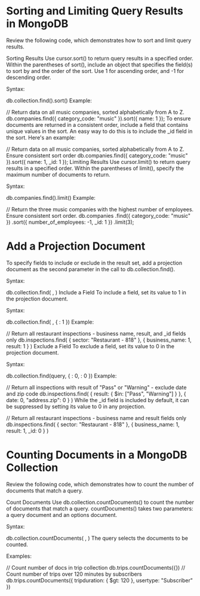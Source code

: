 # Sorting and Limiting Query Results in MongoDB

Review the following code, which demonstrates how to sort and limit query results.

Sorting Results
Use cursor.sort() to return query results in a specified order. Within the parentheses of sort(), include an object that specifies the field(s) to sort by and the order of the sort. Use 1 for ascending order, and -1 for descending order.

Syntax:

db.collection.find(<query>).sort(<sort>)
Example:

// Return data on all music companies, sorted alphabetically from A to Z.
db.companies.find({ category_code: "music" }).sort({ name: 1 });
To ensure documents are returned in a consistent order, include a field that contains unique values in the sort. An easy way to do this is to include the _id field in the sort. Here's an example:

// Return data on all music companies, sorted alphabetically from A to Z. Ensure consistent sort order
db.companies.find({ category_code: "music" }).sort({ name: 1, _id: 1 });
Limiting Results
Use cursor.limit() to return query results in a specified order. Within the parentheses of limit(), specify the maximum number of documents to return.

Syntax:

db.companies.find(<query>).limit(<number>)
Example:

// Return the three music companies with the highest number of employees. Ensure consistent sort order.
db.companies
  .find({ category_code: "music" })
  .sort({ number_of_employees: -1, _id: 1 })
  .limit(3);

# Add a Projection Document
To specify fields to include or exclude in the result set, add a projection document as the second parameter in the call to db.collection.find().

Syntax:

db.collection.find( <query>, <projection> )
Include a Field
To include a field, set its value to 1 in the projection document.

Syntax:

db.collection.find( <query>, { <field> : 1 })
Example:

// Return all restaurant inspections - business name, result, and _id fields only
db.inspections.find(
  { sector: "Restaurant - 818" },
  { business_name: 1, result: 1 }
)
Exclude a Field
To exclude a field, set its value to 0 in the projection document.

Syntax:

db.collection.find(query, { <field> : 0, <field>: 0 })
Example:

// Return all inspections with result of "Pass" or "Warning" - exclude date and zip code
db.inspections.find(
  { result: { $in: ["Pass", "Warning"] } },
  { date: 0, "address.zip": 0 }
)
While the _id field is included by default, it can be suppressed by setting its value to 0 in any projection.

// Return all restaurant inspections - business name and result fields only
db.inspections.find(
  { sector: "Restaurant - 818" },
  { business_name: 1, result: 1, _id: 0 }
)

# Counting Documents in a MongoDB Collection
Review the following code, which demonstrates how to count the number of documents that match a query.

Count Documents
Use db.collection.countDocuments() to count the number of documents that match a query. countDocuments() takes two parameters: a query document and an options document.

Syntax:

db.collection.countDocuments( <query>, <options> )
The query selects the documents to be counted.

Examples:

// Count number of docs in trip collection
db.trips.countDocuments({})
// Count number of trips over 120 minutes by subscribers
db.trips.countDocuments({ tripduration: { $gt: 120 }, usertype: "Subscriber" })
